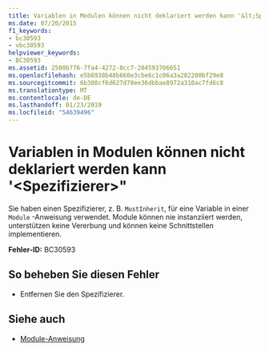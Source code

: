 ```yaml
---
title: Variablen in Modulen können nicht deklariert werden kann '&lt;Spezifizierer&gt;"
ms.date: 07/20/2015
f1_keywords:
- bc30593
- vbc30593
helpviewer_keywords:
- BC30593
ms.assetid: 2500b776-7fa4-4272-8cc7-204593706651
ms.openlocfilehash: e5b6938b48b660e3cbe6c1c06a3a282200bf29e8
ms.sourcegitcommit: 6b308cf6d627d78ee36dbbae8972a310ac7fd6c8
ms.translationtype: MT
ms.contentlocale: de-DE
ms.lasthandoff: 01/23/2019
ms.locfileid: "54639496"
---
```

# <a name="variables-in-modules-cannot-be-declared-ltspecifiergt"></a>Variablen in Modulen können nicht deklariert werden kann '&lt;Spezifizierer&gt;"
Sie haben einen Spezifizierer, z. B. `MustInherit`, für eine Variable in einer `Module` -Anweisung verwendet. Module können nie instanziiert werden, unterstützen keine Vererbung und können keine Schnittstellen implementieren.  
  
 **Fehler-ID:** BC30593  
  
## <a name="to-correct-this-error"></a>So beheben Sie diesen Fehler  
  
-   Entfernen Sie den Spezifizierer.  
  
## <a name="see-also"></a>Siehe auch
- [Module-Anweisung](../../visual-basic/language-reference/statements/module-statement.md)

